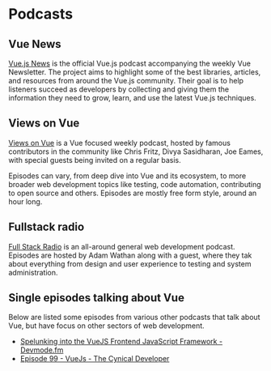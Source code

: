 # Podcasts

## Vue News
[Vue.js News](https://news.vuejs.org/) is the official Vue.js podcast accompanying the weekly Vue Newsletter. The project aims to highlight some of the best libraries, articles, and resources from around the Vue.js community. Their goal is to help listeners succeed as developers by collecting and giving them the information they need to grow, learn, and use the latest Vue.js techniques.

## Views on Vue
[Views on Vue](https://devchat.tv/views-on-vue/) is a Vue focused weekly podcast, hosted by famous contributors in the community like Chris Fritz, Divya Sasidharan, Joe Eames, with special guests being invited on a regular basis.

Episodes can vary, from deep dive into Vue and its ecosystem, to more broader web development topics like testing, code automation, contributing to open source and others. Episodes are mostly free form style, around an hour long.

## Fullstack radio
[Full Stack Radio](http://www.fullstackradio.com/) is an all-around general web development podcast. Episodes are hosted by Adam Wathan along with a guest, where they tak about everything from design and user experience to testing and system administration.

## Single episodes talking about Vue
Below are listed some episodes from various other podcasts that talk about Vue, but have focus on other sectors of web development.

- [Spelunking into the VueJS Frontend JavaScript Framework - Devmode.fm](https://devmode.fm/episodes/spelunking-into-the-vuejs-frontend-javascript-framework#comments)
- [Episode 99 - VueJs - The Cynical Developer](https://cynicaldeveloper.com/podcast/99/)
